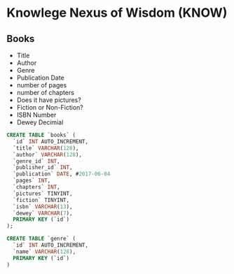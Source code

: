 # Knowlege Nexus of Wisdom (KNOW)

## Books
* Title
* Author
* Genre
* Publication Date
* number of pages
* number of chapters
* Does it have pictures?
* Fiction or Non-Fiction? 
* ISBN Number
* Dewey Decimial


```sql
CREATE TABLE `books` (
  `id` INT AUTO_INCREMENT,
  `title` VARCHAR(128), 
  `author` VARCHAR(128),
  `genre_id` INT,
  `publisher_id` INT,
  `publication` DATE, #2017-06-04
  `pages` INT,
  `chapters` INT,
  `pictures` TINYINT,
  `fiction` TINYINT,
  `isbn` VARCHAR(13),
  `dewey` VARCHAR(7),
  PRIMARY KEY (`id`)
);

CREATE TABLE `genre` (
  `id` INT AUTO_INCREMENT,
  `name` VARCHAR(128),
  PRIMARY KEY (`id`)
)
```